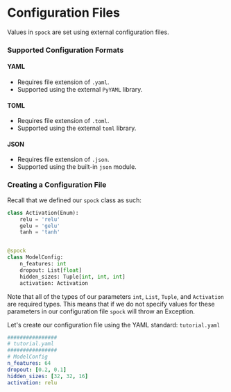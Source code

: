 # Configuration Files

Values in `spock` are set using external configuration files.

### Supported Configuration Formats

#### YAML
* Requires file extension of `.yaml`.
* Supported using the external `PyYAML` library. 

#### TOML
* Requires file extension of `.toml`.
* Supported using the external `toml` library.

#### JSON
* Requires file extension of `.json`.
* Supported using the built-in `json` module.

### Creating a Configuration File

Recall that we defined our `spock` class as such:

```python
class Activation(Enum):
    relu = 'relu'
    gelu = 'gelu'
    tanh = 'tanh'


@spock
class ModelConfig:
    n_features: int
    dropout: List[float]
    hidden_sizes: Tuple[int, int, int]
    activation: Activation
```

Note that all of the types of our parameters `int`, `List`, `Tuple`, and `Activation` are required types. This
means that if we do not specify values for these parameters in our configuration file `spock` will throw an Exception. 

Let's create our configuration file using the YAML standard: `tutorial.yaml`

```yaml
################
# tutorial.yaml
################
# ModelConfig
n_features: 64
dropout: [0.2, 0.1]
hidden_sizes: [32, 32, 16]
activation: relu
```
